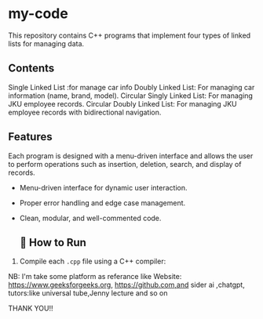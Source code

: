 # my-code
This repository contains C++ programs that implement four types of linked lists for managing data. 
 ## Contents
Single Linked List :for manage car info
Doubly Linked List: For managing car information (name, brand, model).
Circular Singly Linked List: For managing JKU employee records.
Circular Doubly Linked List: For managing JKU employee records with bidirectional navigation.
## Features
Each program is designed with a menu-driven interface and allows the user to perform operations such as insertion, deletion, search, and display of records.
- Menu-driven interface for dynamic user interaction.
- Proper error handling and edge case management.
- Clean, modular, and well-commented code.

  ## 🧪 How to Run
1. Compile each `.cpp` file using a C++ compiler:

NB: I'm take some platform  as referance like Website: https://www.geeksforgeeks.org, https://github.com,and sider ai ,chatgpt, tutors:like universal tube,Jenny lecture and so on



THANK YOU!!



